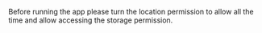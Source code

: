 Before running the app please turn the location permission to allow all the time and 
allow accessing the storage permission. 